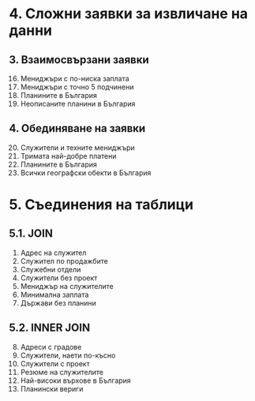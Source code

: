 # 4. Сложни заявки за извличане на данни

## 3. Взаимосвързани заявки
16. Мениджъри с по-ниска заплата
17.	Мениджъри с точно 5 подчинени
18.	Планините в България 
19.	Неописаните планини в България 

## 4. Обединяване на заявки
20.	Служители и техните мениджъри
21.	Тримата най-добре платени
22.	Планините в България
23.	Всички географски обекти в България 

# 5. Съединения на таблици
## 5.1. JOIN
01. Адрес на служител
02.	Служител по продажбите
03. Служебни отдели
04. Служители без проект
05. Мениджър на служителите
06. Минимална заплата
07.	Държави без планини

## 5.2. INNER JOIN 
08.	Адреси с градове
09. Служители, наети по-късно
10. Служители с проект
11.	Резюме на служителите
12. Най-високи върхове в България
13. Планински вериги
